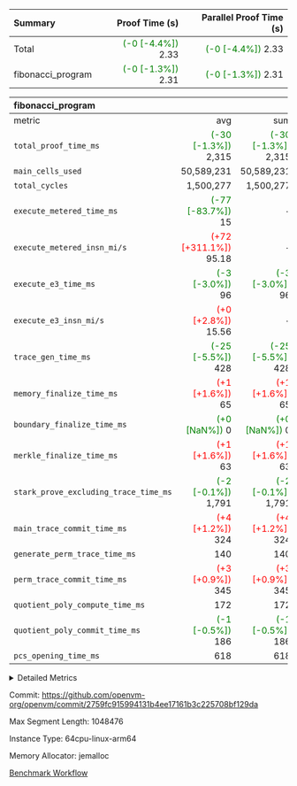 | Summary | Proof Time (s) | Parallel Proof Time (s) |
|:---|---:|---:|
| Total | <span style='color: green'>(-0 [-4.4%])</span> 2.33 | <span style='color: green'>(-0 [-4.4%])</span> 2.33 |
| fibonacci_program | <span style='color: green'>(-0 [-1.3%])</span> 2.31 | <span style='color: green'>(-0 [-1.3%])</span> 2.31 |


| fibonacci_program |||||
|:---|---:|---:|---:|---:|
|metric|avg|sum|max|min|
| `total_proof_time_ms ` | <span style='color: green'>(-30 [-1.3%])</span> 2,315 | <span style='color: green'>(-30 [-1.3%])</span> 2,315 | <span style='color: green'>(-30 [-1.3%])</span> 2,315 | <span style='color: green'>(-30 [-1.3%])</span> 2,315 |
| `main_cells_used     ` |  50,589,231 |  50,589,231 |  50,589,231 |  50,589,231 |
| `total_cycles        ` |  1,500,277 |  1,500,277 |  1,500,277 |  1,500,277 |
| `execute_metered_time_ms` | <span style='color: green'>(-77 [-83.7%])</span> 15 | -          | -          | -          |
| `execute_metered_insn_mi/s` | <span style='color: red'>(+72 [+311.1%])</span> 95.18 | -          | <span style='color: red'>(+72 [+311.1%])</span> 95.18 | <span style='color: red'>(+72 [+311.1%])</span> 95.18 |
| `execute_e3_time_ms  ` | <span style='color: green'>(-3 [-3.0%])</span> 96 | <span style='color: green'>(-3 [-3.0%])</span> 96 | <span style='color: green'>(-3 [-3.0%])</span> 96 | <span style='color: green'>(-3 [-3.0%])</span> 96 |
| `execute_e3_insn_mi/s` | <span style='color: red'>(+0 [+2.8%])</span> 15.56 | -          | <span style='color: red'>(+0 [+2.8%])</span> 15.56 | <span style='color: red'>(+0 [+2.8%])</span> 15.56 |
| `trace_gen_time_ms   ` | <span style='color: green'>(-25 [-5.5%])</span> 428 | <span style='color: green'>(-25 [-5.5%])</span> 428 | <span style='color: green'>(-25 [-5.5%])</span> 428 | <span style='color: green'>(-25 [-5.5%])</span> 428 |
| `memory_finalize_time_ms` | <span style='color: red'>(+1 [+1.6%])</span> 65 | <span style='color: red'>(+1 [+1.6%])</span> 65 | <span style='color: red'>(+1 [+1.6%])</span> 65 | <span style='color: red'>(+1 [+1.6%])</span> 65 |
| `boundary_finalize_time_ms` | <span style='color: green'>(+0 [NaN%])</span> 0 | <span style='color: green'>(+0 [NaN%])</span> 0 | <span style='color: green'>(+0 [NaN%])</span> 0 | <span style='color: green'>(+0 [NaN%])</span> 0 |
| `merkle_finalize_time_ms` | <span style='color: red'>(+1 [+1.6%])</span> 63 | <span style='color: red'>(+1 [+1.6%])</span> 63 | <span style='color: red'>(+1 [+1.6%])</span> 63 | <span style='color: red'>(+1 [+1.6%])</span> 63 |
| `stark_prove_excluding_trace_time_ms` | <span style='color: green'>(-2 [-0.1%])</span> 1,791 | <span style='color: green'>(-2 [-0.1%])</span> 1,791 | <span style='color: green'>(-2 [-0.1%])</span> 1,791 | <span style='color: green'>(-2 [-0.1%])</span> 1,791 |
| `main_trace_commit_time_ms` | <span style='color: red'>(+4 [+1.2%])</span> 324 | <span style='color: red'>(+4 [+1.2%])</span> 324 | <span style='color: red'>(+4 [+1.2%])</span> 324 | <span style='color: red'>(+4 [+1.2%])</span> 324 |
| `generate_perm_trace_time_ms` |  140 |  140 |  140 |  140 |
| `perm_trace_commit_time_ms` | <span style='color: red'>(+3 [+0.9%])</span> 345 | <span style='color: red'>(+3 [+0.9%])</span> 345 | <span style='color: red'>(+3 [+0.9%])</span> 345 | <span style='color: red'>(+3 [+0.9%])</span> 345 |
| `quotient_poly_compute_time_ms` |  172 |  172 |  172 |  172 |
| `quotient_poly_commit_time_ms` | <span style='color: green'>(-1 [-0.5%])</span> 186 | <span style='color: green'>(-1 [-0.5%])</span> 186 | <span style='color: green'>(-1 [-0.5%])</span> 186 | <span style='color: green'>(-1 [-0.5%])</span> 186 |
| `pcs_opening_time_ms ` |  618 |  618 |  618 |  618 |



<details>
<summary>Detailed Metrics</summary>

|  | keygen_time_ms | commit_exe_time_ms | app proof_time_ms |
| --- | --- | --- |
|  | 238 | 5 | 6,375 | 

| group | num_segments | memory_to_vec_partition_time_ms | insns | fri.log_blowup | execute_segment_time_ms | execute_metered_time_ms | execute_metered_insn_mi/s |
| --- | --- | --- | --- | --- | --- | --- | --- |
| fibonacci_program | 1 | 25 | 1,500,278 | 1 | 5,861 | 15 | 95.18 | 

| group | air_name | quotient_deg | interactions | constraints |
| --- | --- | --- | --- | --- |
| fibonacci_program | AccessAdapterAir<16> | 2 | 5 | 12 | 
| fibonacci_program | AccessAdapterAir<2> | 2 | 5 | 12 | 
| fibonacci_program | AccessAdapterAir<32> | 2 | 5 | 12 | 
| fibonacci_program | AccessAdapterAir<4> | 2 | 5 | 12 | 
| fibonacci_program | AccessAdapterAir<8> | 2 | 5 | 12 | 
| fibonacci_program | BitwiseOperationLookupAir<8> | 2 | 2 | 4 | 
| fibonacci_program | MemoryMerkleAir<8> | 2 | 4 | 39 | 
| fibonacci_program | PersistentBoundaryAir<8> | 2 | 3 | 7 | 
| fibonacci_program | PhantomAir | 2 | 3 | 5 | 
| fibonacci_program | Poseidon2PeripheryAir<BabyBearParameters>, 1> | 2 | 1 | 286 | 
| fibonacci_program | ProgramAir | 1 | 1 | 4 | 
| fibonacci_program | RangeTupleCheckerAir<2> | 1 | 1 | 4 | 
| fibonacci_program | Rv32HintStoreAir | 2 | 18 | 28 | 
| fibonacci_program | VariableRangeCheckerAir | 1 | 1 | 4 | 
| fibonacci_program | VmAirWrapper<Rv32BaseAluAdapterAir, BaseAluCoreAir<4, 8> | 2 | 20 | 37 | 
| fibonacci_program | VmAirWrapper<Rv32BaseAluAdapterAir, LessThanCoreAir<4, 8> | 2 | 18 | 40 | 
| fibonacci_program | VmAirWrapper<Rv32BaseAluAdapterAir, ShiftCoreAir<4, 8> | 2 | 24 | 91 | 
| fibonacci_program | VmAirWrapper<Rv32BranchAdapterAir, BranchEqualCoreAir<4> | 2 | 11 | 20 | 
| fibonacci_program | VmAirWrapper<Rv32BranchAdapterAir, BranchLessThanCoreAir<4, 8> | 2 | 13 | 35 | 
| fibonacci_program | VmAirWrapper<Rv32CondRdWriteAdapterAir, Rv32JalLuiCoreAir> | 2 | 10 | 18 | 
| fibonacci_program | VmAirWrapper<Rv32JalrAdapterAir, Rv32JalrCoreAir> | 2 | 16 | 20 | 
| fibonacci_program | VmAirWrapper<Rv32LoadStoreAdapterAir, LoadSignExtendCoreAir<4, 8> | 2 | 18 | 33 | 
| fibonacci_program | VmAirWrapper<Rv32LoadStoreAdapterAir, LoadStoreCoreAir<4> | 2 | 17 | 40 | 
| fibonacci_program | VmAirWrapper<Rv32MultAdapterAir, DivRemCoreAir<4, 8> | 2 | 25 | 84 | 
| fibonacci_program | VmAirWrapper<Rv32MultAdapterAir, MulHCoreAir<4, 8> | 2 | 24 | 31 | 
| fibonacci_program | VmAirWrapper<Rv32MultAdapterAir, MultiplicationCoreAir<4, 8> | 2 | 19 | 19 | 
| fibonacci_program | VmAirWrapper<Rv32RdWriteAdapterAir, Rv32AuipcCoreAir> | 2 | 12 | 14 | 
| fibonacci_program | VmConnectorAir | 2 | 5 | 11 | 

| group | air_name | segment | rows | prep_cols | perm_cols | main_cols | cells |
| --- | --- | --- | --- | --- | --- | --- | --- |
| fibonacci_program | AccessAdapterAir<8> | 0 | 128 |  | 16 | 17 | 4,224 | 
| fibonacci_program | BitwiseOperationLookupAir<8> | 0 | 65,536 | 3 | 8 | 2 | 655,360 | 
| fibonacci_program | MemoryMerkleAir<8> | 0 | 512 |  | 16 | 32 | 24,576 | 
| fibonacci_program | PersistentBoundaryAir<8> | 0 | 128 |  | 12 | 20 | 4,096 | 
| fibonacci_program | PhantomAir | 0 | 1 |  | 12 | 6 | 18 | 
| fibonacci_program | Poseidon2PeripheryAir<BabyBearParameters>, 1> | 0 | 256 |  | 8 | 300 | 78,848 | 
| fibonacci_program | ProgramAir | 0 | 8,192 |  | 8 | 10 | 147,456 | 
| fibonacci_program | RangeTupleCheckerAir<2> | 0 | 524,288 | 2 | 8 | 1 | 4,718,592 | 
| fibonacci_program | Rv32HintStoreAir | 0 | 4 |  | 44 | 32 | 304 | 
| fibonacci_program | VariableRangeCheckerAir | 0 | 262,144 | 2 | 8 | 1 | 2,359,296 | 
| fibonacci_program | VmAirWrapper<Rv32BaseAluAdapterAir, BaseAluCoreAir<4, 8> | 0 | 1,048,576 |  | 52 | 36 | 92,274,688 | 
| fibonacci_program | VmAirWrapper<Rv32BaseAluAdapterAir, LessThanCoreAir<4, 8> | 0 | 524,288 |  | 40 | 37 | 40,370,176 | 
| fibonacci_program | VmAirWrapper<Rv32BranchAdapterAir, BranchEqualCoreAir<4> | 0 | 262,144 |  | 28 | 26 | 14,155,776 | 
| fibonacci_program | VmAirWrapper<Rv32BranchAdapterAir, BranchLessThanCoreAir<4, 8> | 0 | 8 |  | 32 | 32 | 512 | 
| fibonacci_program | VmAirWrapper<Rv32CondRdWriteAdapterAir, Rv32JalLuiCoreAir> | 0 | 131,072 |  | 28 | 18 | 6,029,312 | 
| fibonacci_program | VmAirWrapper<Rv32JalrAdapterAir, Rv32JalrCoreAir> | 0 | 32 |  | 36 | 28 | 2,048 | 
| fibonacci_program | VmAirWrapper<Rv32LoadStoreAdapterAir, LoadStoreCoreAir<4> | 0 | 128 |  | 52 | 41 | 11,904 | 
| fibonacci_program | VmAirWrapper<Rv32RdWriteAdapterAir, Rv32AuipcCoreAir> | 0 | 16 |  | 28 | 20 | 768 | 
| fibonacci_program | VmConnectorAir | 0 | 2 | 1 | 16 | 5 | 42 | 

| group | segment | trace_gen_time_ms | total_proof_time_ms | total_cycles | total_cells | stark_prove_excluding_trace_time_ms | quotient_poly_compute_time_ms | quotient_poly_commit_time_ms | prove_segment_time_ms | perm_trace_commit_time_ms | pcs_opening_time_ms | merkle_finalize_time_ms | memory_to_vec_partition_time_ms | memory_finalize_time_ms | main_trace_commit_time_ms | main_cells_used | insns | generate_perm_trace_time_ms | execute_e3_time_ms | execute_e3_insn_mi/s | boundary_finalize_time_ms |
| --- | --- | --- | --- | --- | --- | --- | --- | --- | --- | --- | --- | --- | --- | --- | --- | --- | --- | --- | --- | --- | --- |
| fibonacci_program | 0 | 428 | 2,315 | 1,500,277 | 160,837,996 | 1,791 | 172 | 186 | 1,965 | 345 | 618 | 63 | 25 | 65 | 324 | 50,589,231 | 1,500,278 | 140 | 96 | 15.56 | 0 | 

| group | segment | trace_height_constraint | weighted_sum | threshold |
| --- | --- | --- | --- | --- |
| fibonacci_program | 0 | 0 | 3,932,542 | 2,013,265,921 | 
| fibonacci_program | 0 | 1 | 10,749,400 | 2,013,265,921 | 
| fibonacci_program | 0 | 2 | 1,966,271 | 2,013,265,921 | 
| fibonacci_program | 0 | 3 | 10,749,532 | 2,013,265,921 | 
| fibonacci_program | 0 | 4 | 1,664 | 2,013,265,921 | 
| fibonacci_program | 0 | 5 | 640 | 2,013,265,921 | 
| fibonacci_program | 0 | 6 | 7,209,100 | 2,013,265,921 | 
| fibonacci_program | 0 | 7 |  | 2,013,265,921 | 
| fibonacci_program | 0 | 8 | 35,535,101 | 2,013,265,921 | 

</details>


Commit: https://github.com/openvm-org/openvm/commit/2759fc915994131b4ee17161b3c225708bf129da

Max Segment Length: 1048476

Instance Type: 64cpu-linux-arm64

Memory Allocator: jemalloc

[Benchmark Workflow](https://github.com/openvm-org/openvm/actions/runs/16279047910)
